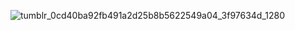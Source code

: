 


![tumblr_0cd40ba92fb491a2d25b8b5622549a04_3f97634d_1280](https://static0.gamerantimages.com/wordpress/wp-content/uploads/2025/06/tim_pol_l-date-everything-icon.png) 




